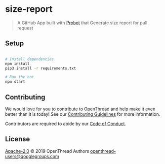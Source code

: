 # size-report

> A GitHub App built with [Probot](https://github.com/probot/probot) that Generate size report for pull request

## Setup

```sh

# Install dependencies
npm install
pip3 install -r requirements.txt

# Run the bot
npm start
```

## Contributing

We would love for you to contribute to OpenThread and help make it even better than it is today! See our [Contributing Guidelines](https://github.com/openthread/size-report/blob/master/CONTRIBUTING.md) for more information.

Contributors are required to abide by our [Code of Conduct](https://github.com/openthread/size-report/blob/master/CODE_OF_CONDUCT.md).

## License

[Apache-2.0](LICENSE) © 2019 OpenThread Authors <openthread-users@googlegroups.com>
